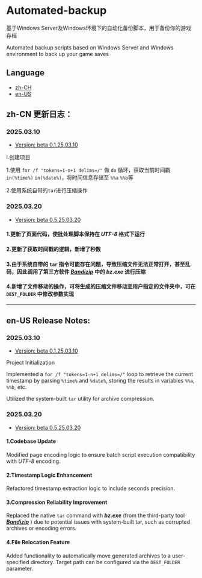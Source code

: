 # Automated-backup
基于Windows Server及Windows环境下的自动化备份脚本，用于备份你的游戏存档

Automated backup scripts based on Windows Server and Windows environment to back up your game saves

## Language
  - [zh-CH](#zh-cn-更新日志)
  - [en-US](#en-us--release-notes)

## zh-CN 更新日志：

### 2025.03.10
- [Version: beta 0.1.25.03.10](https://github.com/MAXOUYT/Automated-backup/blob/main/beta%200.1.25.03.10.bat)


I.创建项目

1.使用 `for /f "tokens=1-n+1 delims=/"` 做 `do` 循环，获取当前时间戳 `in(%time%)` `in(%date%)`，将时间信息存储至 `%%a` `%%b`等

2.使用系统自带的`tar`进行压缩操作

### 2025.03.20
- [Version: beta 0.5.25.03.20](https://github.com/MAXOUYT/Automated-backup/blob/main/beta%200.5.25.03.20.bat)

#### 1.更新了页面代码，使批处理脚本保持在 _UTF-8_ 格式下运行

#### 2.更新了获取时间戳的逻辑，新增了秒数

#### 3.由于系统自带的 `tar` 指令可能存在问题，导致压缩文件无法正常打开，甚至乱码，因此调用了第三方软件 [***Bandizip***](https://www.bandisoft.com/bandizip/ "") 中的 ***bz.exe*** 进行压缩


#### 4.新增了文件移动的操作，可将生成的压缩文件移动至用户指定的文件夹中，可在 `DEST_FOLDER` 中修改参数实现

------------------------------------------------------------------------------------------


## en-US  Release Notes:

### 2025.03.10
- [Version: beta 0.1.25.03.10](https://github.com/MAXOUYT/Automated-backup/blob/main/beta%200.1.25.03.10.bat)

Project Initialization

Implemented a `for /f "tokens=1-n+1 delims=/"` loop to retrieve the current timestamp by parsing `%time%` and `%date%`, storing the results in variables `%%a`, `%%b`, etc.

Utilized the system-built `tar` utility for archive compression.

### 2025.03.20
- [Version: beta 0.5.25.03.20](https://github.com/MAXOUYT/Automated-backup/blob/main/beta%200.5.25.03.20.bat)

#### 1.Codebase Update

Modified page encoding logic to ensure batch script execution compatibility with _UTF-8_ encoding.

#### 2.Timestamp Logic Enhancement

Refactored timestamp extraction logic to include seconds precision.

#### 3.Compression Reliability Improvement

Replaced the native `tar` command with ***bz.exe*** (from the third-party tool [***Bandizip***](https://www.bandisoft.com/bandizip/ "") ) due to potential issues with system-built tar, such as corrupted archives or encoding errors.

#### 4.File Relocation Feature

Added functionality to automatically move generated archives to a user-specified directory. Target path can be configured via the `DEST_FOLDER` parameter.
